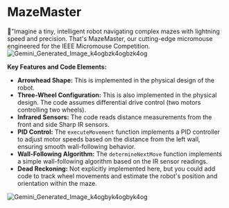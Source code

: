 # MazeMaster
🤖"Imagine a tiny, intelligent robot navigating complex mazes with lightning speed and precision. That's MazeMaster, our cutting-edge micromouse engineered for the IEEE Micromouse Competition.
![Gemini_Generated_Image_k4ogbzk4ogbzk4og](https://github.com/user-attachments/assets/e75333f2-2b41-4965-bfc8-4612f51b6e8e)


**Key Features and Code Elements:**

*   **Arrowhead Shape:** This is implemented in the physical design of the robot.
*   **Three-Wheel Configuration:** This is also implemented in the physical design. The code assumes differential drive control (two motors controlling two wheels).
*   **Infrared Sensors:** The code reads distance measurements from the front and side Sharp IR sensors.
*   **PID Control:** The `executeMovement` function implements a PID controller to adjust motor speeds based on the distance from the left wall, ensuring smooth wall-following behavior.
*   **Wall-Following Algorithm:** The `determineNextMove` function implements a simple wall-following algorithm based on the IR sensor readings.
*   **Dead Reckoning:**  Not explicitly implemented here, but you could add code to track wheel movements and estimate the robot's position and orientation within the maze.

![Gemini_Generated_Image_k4ogbyk4ogbyk4og](https://github.com/user-attachments/assets/73555af8-29b4-4fec-863e-a694d5286970)
